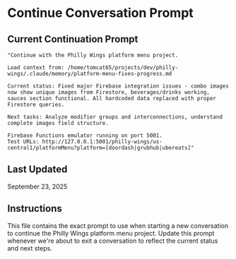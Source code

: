 # Continue Conversation Prompt

## Current Continuation Prompt

```
"Continue with the Philly Wings platform menu project.

Load context from: /home/tomcat65/projects/dev/philly-wings/.claude/memory/platform-menu-fixes-progress.md

Current status: Fixed major Firebase integration issues - combo images now show unique images from Firestore, beverages/drinks working, sauces section functional. All hardcoded data replaced with proper Firestore queries.

Next tasks: Analyze modifier groups and interconnections, understand complete images field structure.

Firebase Functions emulator running on port 5001.
Test URLs: http://127.0.0.1:5001/philly-wings/us-central1/platformMenu?platform=[doordash|grubhub|ubereats]"
```

## Last Updated
September 23, 2025

## Instructions
This file contains the exact prompt to use when starting a new conversation to continue the Philly Wings platform menu project. Update this prompt whenever we're about to exit a conversation to reflect the current status and next steps.